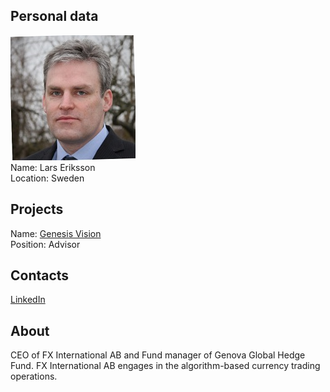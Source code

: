 ## Personal data
![lars eriksson photo](photo/lars_eriksson.jpg)  
Name:   Lars Eriksson  
Location: Sweden   
## Projects 
Name: [Genesis Vision](../projects/genesis_vision.md)  
Position: Advisor   
## Contacts
[LinkedIn](https://www.linkedin.com/in/lars-eriksson-009940b/)          
## About
CEO of FX International AB and Fund manager of Genova Global Hedge Fund. FX International AB engages in the algorithm-based currency trading operations.
